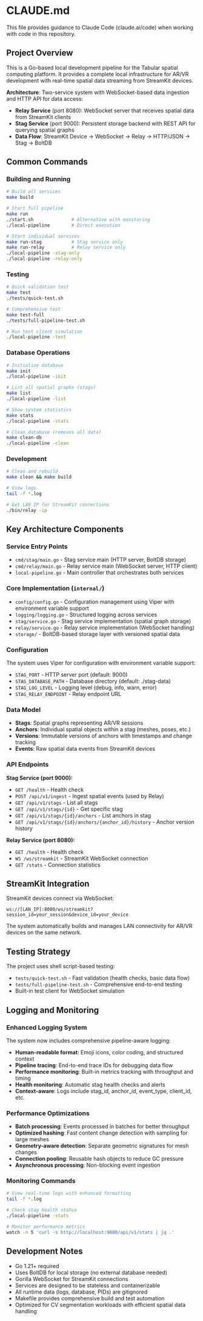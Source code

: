 # CLAUDE.md

This file provides guidance to Claude Code (claude.ai/code) when working with code in this repository.

## Project Overview

This is a Go-based local development pipeline for the Tabular spatial computing platform. It provides a complete local infrastructure for AR/VR development with real-time spatial data streaming from StreamKit devices.

**Architecture**: Two-service system with WebSocket-based data ingestion and HTTP API for data access:
- **Relay Service** (port 8080): WebSocket server that receives spatial data from StreamKit clients
- **Stag Service** (port 9000): Persistent storage backend with REST API for querying spatial graphs
- **Data Flow**: StreamKit Device → WebSocket → Relay → HTTP/JSON → Stag → BoltDB

## Common Commands

### Building and Running
```bash
# Build all services
make build

# Start full pipeline
make run
./start.sh              # Alternative with monitoring
./local-pipeline        # Direct execution

# Start individual services
make run-stag           # Stag service only
make run-relay          # Relay service only
./local-pipeline -stag-only
./local-pipeline -relay-only
```

### Testing
```bash
# Quick validation test
make test
./tests/quick-test.sh

# Comprehensive test
make test-full
./tests/full-pipeline-test.sh

# Run test client simulation
./local-pipeline -test
```

### Database Operations
```bash
# Initialize database
make init
./local-pipeline -init

# List all spatial graphs (stags)
make list
./local-pipeline -list

# Show system statistics
make stats
./local-pipeline -stats

# Clean database (removes all data)
make clean-db
./local-pipeline -clean
```

### Development
```bash
# Clean and rebuild
make clean && make build

# View logs
tail -f *.log

# Get LAN IP for StreamKit connections
./bin/relay -ip
```

## Key Architecture Components

### Service Entry Points
- `cmd/stag/main.go` - Stag service main (HTTP server, BoltDB storage)
- `cmd/relay/main.go` - Relay service main (WebSocket server, HTTP client)
- `local-pipeline.go` - Main controller that orchestrates both services

### Core Implementation (`internal/`)
- `config/config.go` - Configuration management using Viper with environment variable support
- `logging/logging.go` - Structured logging across services
- `stag/service.go` - Stag service implementation (spatial graph storage)
- `relay/service.go` - Relay service implementation (WebSocket handling)
- `storage/` - BoltDB-based storage layer with versioned spatial data

### Configuration
The system uses Viper for configuration with environment variable support:
- `STAG_PORT` - HTTP server port (default: 9000)
- `STAG_DATABASE_PATH` - Database directory (default: ./stag-data)
- `STAG_LOG_LEVEL` - Logging level (debug, info, warn, error)
- `STAG_RELAY_ENDPOINT` - Relay endpoint URL

### Data Model
- **Stags**: Spatial graphs representing AR/VR sessions
- **Anchors**: Individual spatial objects within a stag (meshes, poses, etc.)
- **Versions**: Immutable versions of anchors with timestamps and change tracking
- **Events**: Raw spatial data events from StreamKit devices

### API Endpoints
**Stag Service (port 9000):**
- `GET /health` - Health check
- `POST /api/v1/ingest` - Ingest spatial events (used by Relay)
- `GET /api/v1/stags` - List all stags
- `GET /api/v1/stags/{id}` - Get specific stag
- `GET /api/v1/stags/{id}/anchors` - List anchors in stag
- `GET /api/v1/stags/{id}/anchors/{anchor_id}/history` - Anchor version history

**Relay Service (port 8080):**
- `GET /health` - Health check
- `WS /ws/streamkit` - StreamKit WebSocket connection
- `GET /stats` - Connection statistics

## StreamKit Integration

StreamKit devices connect via WebSocket:
```
ws://[LAN_IP]:8080/ws/streamkit?session_id=your_session&device_id=your_device
```

The system automatically builds and manages LAN connectivity for AR/VR devices on the same network.

## Testing Strategy

The project uses shell script-based testing:
- `tests/quick-test.sh` - Fast validation (health checks, basic data flow)
- `tests/full-pipeline-test.sh` - Comprehensive end-to-end testing
- Built-in test client for WebSocket simulation

## Logging and Monitoring

### Enhanced Logging System
The system now includes comprehensive pipeline-aware logging:
- **Human-readable format**: Emoji icons, color coding, and structured context
- **Pipeline tracing**: End-to-end trace IDs for debugging data flow
- **Performance monitoring**: Built-in metrics tracking with throughput and timing
- **Health monitoring**: Automatic stag health checks and alerts
- **Context-aware**: Logs include stag_id, anchor_id, event_type, client_id, etc.

### Performance Optimizations
- **Batch processing**: Events processed in batches for better throughput
- **Optimized hashing**: Fast content change detection with sampling for large meshes
- **Geometry-aware detection**: Separate geometric signatures for mesh changes
- **Connection pooling**: Reusable hash objects to reduce GC pressure
- **Asynchronous processing**: Non-blocking event ingestion

### Monitoring Commands
```bash
# View real-time logs with enhanced formatting
tail -f *.log

# Check stag health status
./local-pipeline -stats

# Monitor performance metrics
watch -n 5 'curl -s http://localhost:9000/api/v1/stats | jq .'
```

## Development Notes

- Go 1.21+ required
- Uses BoltDB for local storage (no external database needed)
- Gorilla WebSocket for StreamKit connections
- Services are designed to be stateless and containerizable
- All runtime data (logs, database, PIDs) are gitignored
- Makefile provides comprehensive build and test automation
- Optimized for CV segmentation workloads with efficient spatial data handling